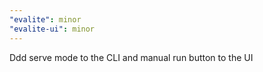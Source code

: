 ```yaml
---
"evalite": minor
"evalite-ui": minor
---
```


Ddd serve mode to the CLI and manual run button to the UI
